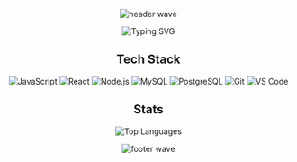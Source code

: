 <!-- ✨ Fancy header (SVG, no CSS needed) -->
<p align="center">
  <img src="https://capsule-render.vercel.app/api?type=waving&height=160&color=0:0f2027,50:203a43,100:2c5364&text=%20&fontColor=FFFFFF" alt="header wave" />
</p>

<!-- Typing effect headline -->
<p align="center">
  <img src="https://readme-typing-svg.demolab.com?font=Fira+Code&weight=500&size=28&pause=1000&color=61DAFB&center=true&vCenter=true&width=435&lines=I'm+Phal+Chan+Ouksa" alt="Typing SVG" />
</p>

<div align="center">


## Tech Stack

![JavaScript](https://img.shields.io/badge/JavaScript-F7DF1E?style=for-the-badge&logo=javascript&logoColor=black)
![React](https://img.shields.io/badge/React-61DAFB?style=for-the-badge&logo=react&logoColor=black)
![Node.js](https://img.shields.io/badge/Node.js-339933?style=for-the-badge&logo=node.js&logoColor=white)
![MySQL](https://img.shields.io/badge/MySQL-4479A1?style=for-the-badge&logo=mysql&logoColor=white)
![PostgreSQL](https://img.shields.io/badge/PostgreSQL-4169E1?style=for-the-badge&logo=postgresql&logoColor=white)
![Git](https://img.shields.io/badge/Git-F05032?style=for-the-badge&logo=git&logoColor=white)
![VS Code](https://img.shields.io/badge/VS_Code-007ACC?style=for-the-badge&logo=visual-studio-code&logoColor=white)

## Stats
![Top Languages](https://github-readme-stats.vercel.app/api/top-langs/?username=phalchanouksa&layout=compact&theme=radical&hide_border=true)


</div>

<!-- ✨ Fancy footer (SVG, mirrored wave) -->
<p align="center">
  <img src="https://capsule-render.vercel.app/api?type=waving&height=160&color=0:2c5364,50:203a43,100:0f2027&section=footer&text=%20&fontColor=FFFFFF" alt="footer wave" />
</p>
